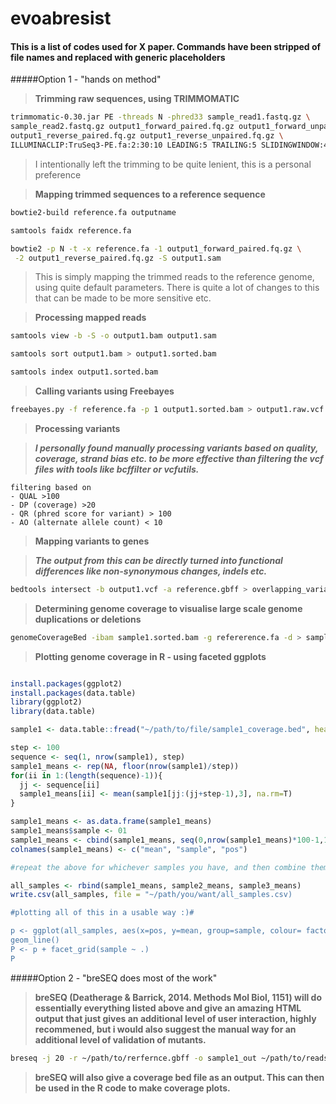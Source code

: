 # evoabresist
#### This is a list of codes used for X paper. Commands have been stripped of file names and replaced with generic placeholders
#####Option 1 - "hands on method"

>**Trimming raw sequences, using TRIMMOMATIC**

```bash
trimmomatic-0.30.jar PE -threads N -phred33 sample_read1.fastq.gz \
sample_read2.fastq.gz output1_forward_paired.fq.gz output1_forward_unpaired.fq.gz \
output1_reverse_paired.fq.gz output1_reverse_unpaired.fq.gz \
ILLUMINACLIP:TruSeq3-PE.fa:2:30:10 LEADING:5 TRAILING:5 SLIDINGWINDOW:4:20 MINLEN:20

``` 
>I intentionally left the trimming to be quite lenient, this is a personal preference

>**Mapping trimmed sequences to a reference sequence**

```bash
bowtie2-build reference.fa outputname

samtools faidx reference.fa

bowtie2 -p N -t -x reference.fa -1 output1_forward_paired.fq.gz \
 -2 output1_reverse_paired.fq.gz -S output1.sam
``` 

>This is simply mapping the trimmed reads to the reference genome, using quite default parameters. There is quite a lot of changes to this that can be made to be more sensitive etc.

>**Processing mapped reads**

```bash
samtools view -b -S -o output1.bam output1.sam

samtools sort output1.bam > output1.sorted.bam

samtools index output1.sorted.bam

```
>**Calling variants using Freebayes**

```bash
freebayes.py -f reference.fa -p 1 output1.sorted.bam > output1.raw.vcf

```

>**Processing variants**

>***I personally found manually processing variants based on quality, coverage, strand bias etc. to be more effective than filtering the vcf files with tools like bcffilter or vcfutils.***

```
filtering based on
- QUAL >100
- DP (coverage) >20
- QR (phred score for variant) > 100
- AO (alternate allele count) < 10

```

>**Mapping variants to genes**

>***The output from this can be directly turned into functional differences like non-synonymous changes, indels etc.***

```bash
bedtools intersect -b output1.vcf -a reference.gbff > overlapping_variants.bed

```

>**Determining genome coverage to visualise large scale genome duplications or deletions**

```bash
genomeCoverageBed -ibam sample1.sorted.bam -g refererence.fa -d > sample1_coverage.bed

```

>**Plotting genome coverage in R - using faceted ggplots**

```R

install.packages(ggplot2)
install.packages(data.table)
library(ggplot2)
library(data.table)

sample1 <- data.table::fread("~/path/to/file/sample1_coverage.bed", header = FALSE, data.table=F)

step <- 100
sequence <- seq(1, nrow(sample1), step)
sample1_means <- rep(NA, floor(nrow(sample1)/step))
for(ii in 1:(length(sequence)-1)){
  jj <- sequence[ii]
  sample1_means[ii] <- mean(sample1[jj:(jj+step-1),3], na.rm=T)
}

sample1_means <- as.data.frame(sample1_means)
sample1_means$sample <- 01
sample1_means <- cbind(sample1_means, seq(0,nrow(sample1_means)*100-1,100))
colnames(sample1_means) <- c("mean", "sample", "pos")

#repeat the above for whichever samples you have, and then combine them to one data frame.#

all_samples <- rbind(sample1_means, sample2_means, sample3_means)
write.csv(all_samples, file = "~/path/you/want/all_samples.csv)

#plotting all of this in a usable way :)#

p <- ggplot(all_samples, aes(x=pos, y=mean, group=sample, colour= factor(sample))) +
geom_line()
P <- p + facet_grid(sample ~ .)
P

```
#####Option 2 - "breSEQ does most of the work"

>**breSEQ (Deatherage & Barrick, 2014. Methods Mol Biol, 1151) will do essentially everything listed above and give an amazing HTML output that just gives an additional level of user interaction, highly recommened, but i would also suggest the manual way for an additional level of validation of mutants.**

```bash
breseq -j 20 -r ~/path/to/rerfernce.gbff -o sample1_out ~/path/to/reads/sample1_R1.fastq.gz ~/path/to/reads/sample1_R2.fastq.gz

```

>**breSEQ will also give a coverage bed file as an output. This can then be used in the R code to make coverage plots.**



